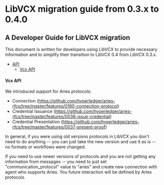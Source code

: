 # LibVCX migration guide from 0.3.x to 0.4.0

## A Developer Guide for LibVCX migration

This document is written for developers using LibVCX to provide necessary information and
to simplify their transition to LibVCX 0.4 from LibVCX 0.3.x.

* [API]()
    * [Vcx API](#vcx-api)

#### Vcx API

We introduced support for Aries protocols:
 * Connection (https://github.com/hyperledger/aries-rfcs/tree/master/features/0160-connection-protocol)
 * Credential Issuance (https://github.com/hyperledger/aries-rfcs/tree/master/features/0036-issue-credential)
 * Credential Presentation (https://github.com/hyperledger/aries-rfcs/tree/master/features/0037-present-proof)

In general, if you were using old versions protocols in LibVCX you don't need to do anything -- you can just take the new version and use it as is -- no formats or workflows were changed.

If you need to use newer versions of protocols and you are not getting any information from messages -- you need to just set "communication_protocol" value to "aries" and create new connection with agent who supports Aries. You future interaction will be defined by Aries protocols.

 
